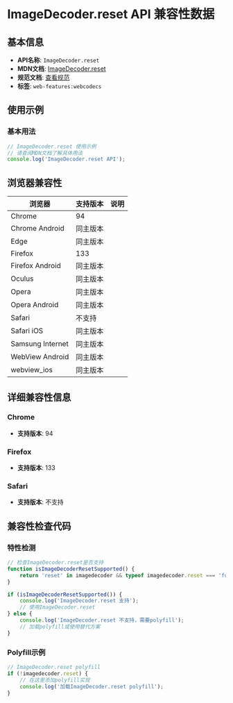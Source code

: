 # ImageDecoder.reset API 兼容性数据

## 基本信息

- **API名称**: `ImageDecoder.reset`
- **MDN文档**: [ImageDecoder.reset](https://developer.mozilla.org/docs/Web/API/ImageDecoder/reset)
- **规范文档**: [查看规范](https://w3c.github.io/webcodecs/#dom-imagedecoder-reset)
- **标签**: `web-features:webcodecs`

## 使用示例

### 基本用法

```javascript
// ImageDecoder.reset 使用示例
// 请查阅MDN文档了解具体用法
console.log('ImageDecoder.reset API');
```

## 浏览器兼容性

| 浏览器 | 支持版本 | 说明 |
|--------|----------|------|
| Chrome | 94 |  |
| Chrome Android | 同主版本 |  |
| Edge | 同主版本 |  |
| Firefox | 133 |  |
| Firefox Android | 同主版本 |  |
| Oculus | 同主版本 |  |
| Opera | 同主版本 |  |
| Opera Android | 同主版本 |  |
| Safari | 不支持 |  |
| Safari iOS | 同主版本 |  |
| Samsung Internet | 同主版本 |  |
| WebView Android | 同主版本 |  |
| webview_ios | 同主版本 |  |

## 详细兼容性信息

### Chrome

- **支持版本**: 94

### Firefox

- **支持版本**: 133

### Safari

- **支持版本**: 不支持

## 兼容性检查代码

### 特性检测

```javascript
// 检查ImageDecoder.reset是否支持
function isImageDecoderResetSupported() {
    return 'reset' in imagedecoder && typeof imagedecoder.reset === 'function';
}

if (isImageDecoderResetSupported()) {
    console.log('ImageDecoder.reset 支持');
    // 使用ImageDecoder.reset
} else {
    console.log('ImageDecoder.reset 不支持，需要polyfill');
    // 加载polyfill或使用替代方案
}
```

### Polyfill示例

```javascript
// ImageDecoder.reset polyfill
if (!imagedecoder.reset) {
    // 在这里添加polyfill实现
    console.log('加载ImageDecoder.reset polyfill');
}
```

